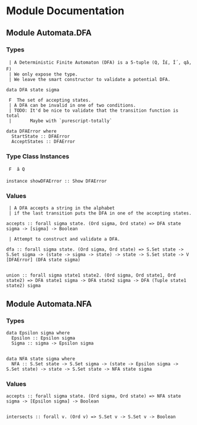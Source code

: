 # Module Documentation

## Module Automata.DFA

### Types

     | A Deterministic Finite Automaton (DFA) is a 5-tuple (Q, Î£, Î´, qâ, F)
     | We only expose the type.
     | We leave the smart constructor to validate a potential DFA.

    data DFA state sigma

     F  The set of accepting states.
     | A DFA can be invalid in one of two conditions.
     | TODO: It'd be nice to validate that the transition function is total
     |       Maybe with `purescript-totally`

    data DFAError where
      StartState :: DFAError
      AcceptStates :: DFAError


### Type Class Instances

     F  â Q

    instance showDFAError :: Show DFAError


### Values

     | A DFA accepts a string in the alphabet
     | if the last transition puts the DFA in one of the accepting states.

    accepts :: forall sigma state. (Ord sigma, Ord state) => DFA state sigma -> [sigma] -> Boolean

     | Attempt to construct and validate a DFA.

    dfa :: forall sigma state. (Ord sigma, Ord state) => S.Set state -> S.Set sigma -> (state -> sigma -> state) -> state -> S.Set state -> V [DFAError] (DFA state sigma)


    union :: forall sigma state1 state2. (Ord sigma, Ord state1, Ord state2) => DFA state1 sigma -> DFA state2 sigma -> DFA (Tuple state1 state2) sigma


## Module Automata.NFA

### Types


    data Epsilon sigma where
      Epsilon :: Epsilon sigma
      Sigma :: sigma -> Epsilon sigma


    data NFA state sigma where
      NFA :: S.Set state -> S.Set sigma -> (state -> Epsilon sigma -> S.Set state) -> state -> S.Set state -> NFA state sigma


### Values


    accepts :: forall sigma state. (Ord sigma, Ord state) => NFA state sigma -> [Epsilon sigma] -> Boolean


    intersects :: forall v. (Ord v) => S.Set v -> S.Set v -> Boolean



